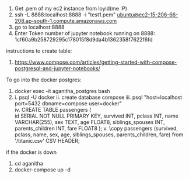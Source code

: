 1. Get .pem of my ec2 instance from loyid(me :P)
2. ssh -L 8888:localhost:8888 -i "test1.pem" ubuntu@ec2-15-206-66-208.ap-south-1.compute.amazonaws.com
3. go to localhost:8888
4. Enter Token number of jupyter notebook running on 8888:
	1cf60a9b258729295c178015f8d9da4b1362358f7622f6fd



instructions to create table:
1. https://www.compose.com/articles/getting-started-with-compose-postgresql-and-jupyter-notebooks/


To go into the docker postgres:
1. docker exec -it aganitha_postgres bash
2. i. psql -U docker
   ii. create database compose
   iii. psql "host=localhost port=5432 dbname=compose user=docker"  
   iv. CREATE TABLE passengers (  
    id SERIAL NOT NULL PRIMARY KEY, 
    survived INT,
    pclass INT,
    name VARCHAR(255),
    sex TEXT,
    age FLOAT8,
    siblings_spouses INT,
    parents_children INT,
    fare FLOAT8
);
   v. \copy passengers (survived, pclass, name, sex, age, siblings_spouses, parents_children, fare) from '/titanic.csv' CSV HEADER; 


if the docker is down 
1. cd aganitha
2. docker-compose up -d
